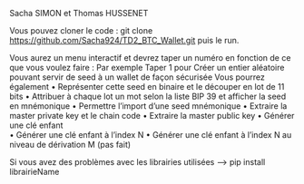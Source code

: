 Sacha SIMON et Thomas HUSSENET

Vous pouvez cloner le code : git clone https://github.com/Sacha924/TD2_BTC_Wallet.git
puis le run.

Vous aurez un menu interactif et devrez taper un numéro en fonction de ce que vous voulez faire :
Par exemple Taper 1 pour Créer un entier aléatoire pouvant servir de seed  à un wallet de façon sécurisée
Vous pourrez également
• Représenter cette seed en binaire et le découper en lot de 11 bits 
• Attribuer à chaque lot un mot selon la  liste BIP 39 et afficher la seed en  mnémonique 
• Permettre l’import d’une seed  mnémonique 
• Extraire la master private key et le chain  code 
• Extraire la master public key 
• Générer une clé enfant  
• Générer une clé enfant à l’index N 
• Générer une clé enfant  à l’index N au niveau de dérivation M (pas fait)

Si vous avez des problèmes avec les librairies utilisées --> pip install librairieName
